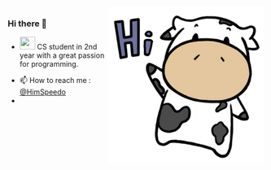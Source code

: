 <img align="right" width="308" height="308" src="https://github.com/Himanshu-Singh-Chauhan/Himanshu-Singh-Chauhan/blob/main/resources/gifs/cow_hi.gif">

### Hi there 👋
- <img width="30" height="25" src="https://image.flaticon.com/icons/png/512/2292/2292038.png"> CS student in 2nd year with a great passion for programming. 
<!-- - 👀 I’m interested in ... -->
<!-- - 🌱 I’m currently learning ... -->
<!-- - 💞️ I’m looking to collaborate on ... -->
- 📫 How to reach me : [@HimSpeedo](https://twitter.com/HimSpeedo)
- 
